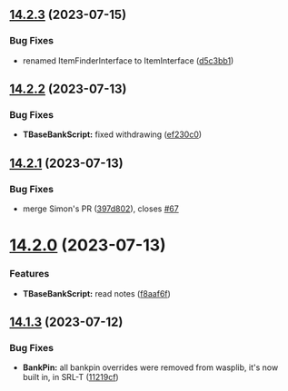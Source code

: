 ## [14.2.3](https://github.com/Torwent/WaspLib/compare/v14.2.2...v14.2.3) (2023-07-15)


### Bug Fixes

* renamed ItemFinderInterface to ItemInterface ([d5c3bb1](https://github.com/Torwent/WaspLib/commit/d5c3bb18f888d99d7ef5833c6927092b8220e081))



## [14.2.2](https://github.com/Torwent/WaspLib/compare/v14.2.1...v14.2.2) (2023-07-13)


### Bug Fixes

* **TBaseBankScript:** fixed withdrawing ([ef230c0](https://github.com/Torwent/WaspLib/commit/ef230c0ac0ffef8f3450435b8e693331a6e2a7cb))



## [14.2.1](https://github.com/Torwent/WaspLib/compare/v14.2.0...v14.2.1) (2023-07-13)


### Bug Fixes

* merge Simon's PR ([397d802](https://github.com/Torwent/WaspLib/commit/397d802f81fd2296d2fb5a32ca2db5f21cc7acdf)), closes [#67](https://github.com/Torwent/WaspLib/issues/67)



# [14.2.0](https://github.com/Torwent/WaspLib/compare/v14.1.3...v14.2.0) (2023-07-13)


### Features

* **TBaseBankScript:** read notes ([f8aaf6f](https://github.com/Torwent/WaspLib/commit/f8aaf6f26cac945a4049c362a960135c6669bf61))



## [14.1.3](https://github.com/Torwent/WaspLib/compare/v14.1.2...v14.1.3) (2023-07-12)


### Bug Fixes

* **BankPin:** all bankpin overrides were removed from wasplib, it's now built in, in SRL-T ([11219cf](https://github.com/Torwent/WaspLib/commit/11219cfd2f2a4aee122ed6e2e034552390f50022))



